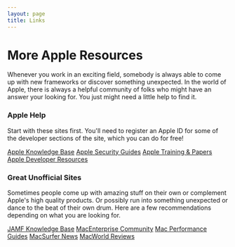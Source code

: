 ```yaml
---
layout: page
title: Links
---
```


# More Apple Resources

Whenever you work in an exciting field, somebody is always able to come up with new frameworks or discover something unexpected. In the world of Apple, there is always a helpful community of folks who might have an answer your looking for. You just might need a little help to find it.


### Apple Help

Start with these sites first. You'll need to register an Apple ID for some of the developer sections of the site, which you can do for free!

[Apple Knowledge Base](http://kbase.info.apple.com/)
[Apple Security Guides](http://www.apple.com/support/security/guides/)
[Apple Training & Papers](http://training.apple.com/osx)
[Apple Developer Resources](https://developer.apple.com/resources/)

### Great Unofficial Sites

Sometimes people come up with amazing stuff on their own or complement Apple's high quality products. Or possibly run into something unexpected or dance to the beat of their own drum. Here are a few recommendations depending on what you are looking for.

[JAMF Knowledge Base](https://jamfnation.jamfsoftware.com/articles.html)
[MacEnterprise Community](http://www.macenterprise.org/)
[Mac Performance Guides](http://macperformanceguide.com/index_topics.html)
[MacSurfer News](http://www.macsurfer.com/)
[MacWorld Reviews](http://www.macworld.com/)
